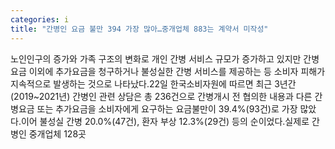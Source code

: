 ```yaml
---
categories: i
title: "간병인 요금 불만 394 가장 많아…중개업체 883는 계약서 미작성"
---
```

노인인구의 증가와 가족 구조의 변화로 개인 간병 서비스 규모가 증가하고 있지만 간병요금 이외에 추가요금을 청구하거나 불성실한 간병 서비스를 제공하는 등 소비자 피해가 지속적으로 발생하는 것으로 나타났다.22일 한국소비자원에 따르면 최근 3년간(2019~2021년) 간병인 관련 상담은 총 236건으로 간병개시 전 협의한 내용과 다른 간병요금 또는 추가요금을 소비자에게 요구하는 요금불만이 39.4%(93건)로 가장 많았다.이어 불성실 간병 20.0%(47건), 환자 부상 12.3%(29건) 등의 순이었다.실제로 간병인 중개업체 128곳